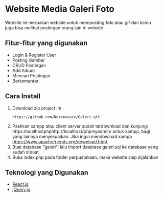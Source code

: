 # Website Media Galeri Foto

Website ini merpakan website untuk memposting foto atau gif dan kamu juga bisa melihat postingan orang lain di website

## Fitur-fitur yang digunakan

- Login & Register User
- Posting Gambar
- CRUD Postingan
- Add Album
- Mencari Postingan
- Berkomentar

## Cara Install

1. Download zip project ini
   ```
   https://github.com/Ndreeeeeee/Galeri.git
   ```
2. Pastikan xampp atau client server sudah terdownload dan kunjungi https:/localhostphphttp://localhost/phpmyadmin/ untuk xampp, bagi yang lainnya menyesuaikan.
   Jika ingin mendowload xampp https://www.apachefriends.org/download.html.
3. Buat database "galeri", lalu Import database galeri.sql ke database yang sudah dibuat
4. Buka index.php pada folder perpustakaan, maka website siap dijalankan

## Teknologi yang Digunakan

- [React.js](https://reactjs.org/)
- [jQuery.js](https://jquery.com/)
